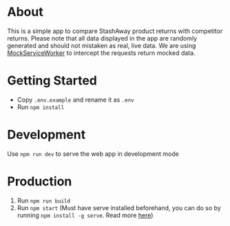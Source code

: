 # About
This is a simple app to compare StashAway product returns with competitor returns. Please note that all data displayed in the app are randomly generated and should not mistaken as real, live data. We are using [MockServiceWorker](https://mswjs.io/) to intercept the requests return mocked data.

# Getting Started
- Copy `.env.example` and rename it as `.env`
- Run `npm install`

# Development
Use `npm run dev` to serve the web app in development mode

# Production
1. Run `npm run build`
2. Run `npm start` (Must have serve installed beforehand, you can do so by running `npm install -g serve`. Read more [here](https://create-react-app.dev/docs/deployment/))
